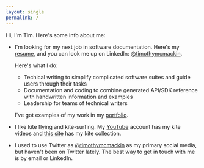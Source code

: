 ```yaml
---
layout: single
permalink: /
---
```


Hi, I'm Tim.
Here's some info about me:

- I'm looking for my next job in software documentation.
Here's my [resume](./resume), and you can look me up on LinkedIn: [@timothymcmackin](https://www.linkedin.com/in/timothymcmackin/).

  Here's what I do:

  - Techical writing to simplify complicated software suites and guide users through their tasks
  - Documentation and coding to combine generated API/SDK reference with handwritten information and examples
  - Leadership for teams of technical writers

  I've got examples of my work in my [portfolio](./portfolio).

- I like kite flying and kite-surfing.
My [YouTube](https://www.youtube.com/@timothymcmackin/videos) account has my kite videos and [this site](https://timothymcmackin.github.io/kite-site/) has my kite collection.

- I used to use Twitter as [@timothymcmackin](https://twitter.com/timothymcmackin) as my primary social media, but haven't been on Twitter lately.
The best way to get in touch with me is by email or LinkedIn.
